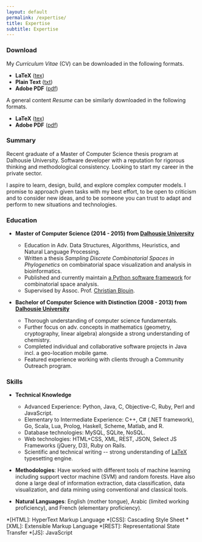 ```yaml
---
layout: default
permalink: /expertise/
title: Expertise
subtitle: Expertise
---
```


### Download

My *Curriculum Vitae* (CV) can be downloaded in the following formats.

  - **LaTeX** ([tex](/cv/cv.tex))
  - **Plain Text** ([txt](/cv/cv.txt))
  - **Adobe PDF** ([pdf](/cv/cv.pdf))

A general content *Resume* can be similarly downloaded in the following formats.

  - **LaTeX** ([tex](/resume/resume.tex))
  - **Adobe PDF** ([pdf](/resume/resume.pdf))

### Summary

Recent graduate of a Master of Computer Science thesis program at Dalhousie University. Software developer with a reputation for rigorous thinking and methodological consistency. Looking to start my career in the private sector.

I aspire to learn, design, build, and explore complex computer models. I promise to approach given tasks with my best effort, to be open to criticism and to consider new ideas, and to be someone you can trust to adapt and perform to new situations and technologies.

### Education

  - **Master of Computer Science (2014 - 2015) from [Dalhousie University](http://dal.ca)** 

    - Education in Adv. Data Structures, Algorithms, Heuristics, and Natural Language Processing.
    - Written a thesis *Sampling Discrete Combinatorial Spaces in Phylogenetics* on combinatorial space visualization and analysis in bioinformatics.
    - Published and currently maintain [a Python software framework](http://github.com/AlexSafatli/Pylogeny) for combinatorial space analysis.
    - Supervised by Assoc. Prof. [Christian Blouin](mailto:cblouin@cs.dal.ca).

  - **Bachelor of Computer Science with Distinction (2008 - 2013) from [Dalhousie University](http://dal.ca)**

    - Thorough understanding of computer science fundamentals.
    - Further focus on adv. concepts in mathematics (geometry, cryptography, linear algebra) alongside a strong understanding of chemistry.
    - Completed individual and collaborative software projects in Java incl. a geo-location mobile game.
    - Featured experience working with clients through a Community Outreach program.

### Skills

  - **Technical Knowledge**

    - Advanced Experience: Python, Java, C, Objective-C, Ruby, Perl and JavaScript.
    - Elementary to Intermediate Experience: C++, C# (.NET framework), Go, Scala, Lua, Prolog, Haskell, Scheme, Matlab, and R.
    - Database technologies: MySQL, SQLite, NoSQL.
    - Web technologies: HTML+CSS, XML, REST, JSON, Select JS Frameworks (jQuery, D3), Ruby on Rails. 
    - Scientific and technical writing -- strong understanding of [LaTeX](http://www.latex-project.org) typesetting engine.

  - **Methodologies**: Have worked with different tools of machine learning including support vector machine (SVM) and random forests. Have also done a large deal of information extraction, data classification, data visualization, and data mining using conventional and classical tools.

  - **Natural Languages**: English (mother tongue), Arabic (limited working proficiency), and French (elementary proficiency).

*[HTML]: HyperText Markup Language
*[CSS]: Cascading Style Sheet
*[XML]: Extensible Markup Language
*[REST]: Representational State Transfer
*[JS]: JavaScript
